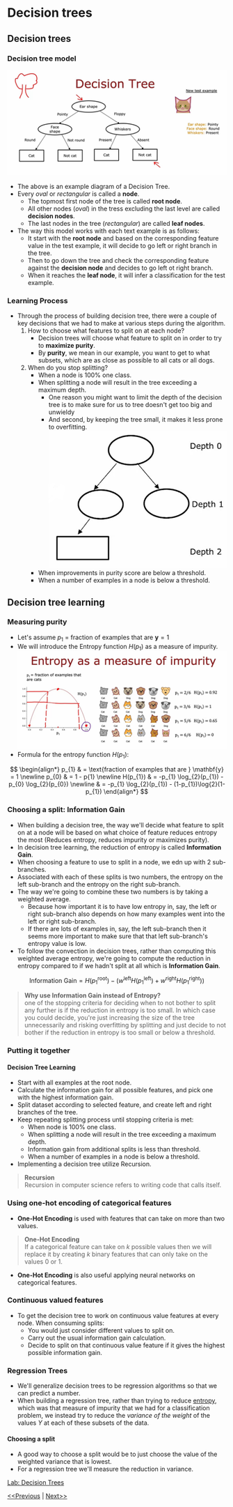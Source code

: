 # Decision trees
## Decision trees
### Decision tree model
![Decision tree](./images/decision-tree-01.jpg)
* The above is an example diagram of a Decision Tree.
* Every _oval_ or _rectangular_ is called a **node**.
    * The topmost first node of the tree is called **root node**.
    * All other nodes (_oval_) in the tress excluding the last level are called **decision nodes**.
    * The last nodes in the tree (_rectangular_) are called **leaf nodes**.
* The way this model works with each text example is as follows:
    * It start with the **root node** and based on the corresponding feature value in the test example, it will decide to go left or right branch in the tree.
    * Then to go down the tree and check the corresponding feature against the **decision node** and decides to go left ot right branch.
    * When it reaches the **leaf node**, it will infer a classification for the test example.

### Learning Process
* Through the process of building decision tree, there were a couple of key decisions that we had to make at various steps during the algorithm.
    1. How to choose what features to split on at each node?
        * Decision trees will choose what feature to split on in order to try to **maximize purity**. 
        * By **purity**, we mean in our example, you want to get to what subsets, which are as close as possible to all cats or all dogs.
    2. When do you stop splitting?
        * When a node is 100% one class.
        * When splitting a node will result in the tree exceeding a maximum depth.
            * One reason you might want to limit the depth of the decision tree is to make sure for us to tree doesn't get too big and unwieldy 
            * And second, by keeping the tree small, it makes it less prone to overfitting.
        ![Decision Tree Depth](./images/decision-tree-02.jpg)
        * When improvements in purity score are below a threshold.
        * When a number of examples in a node is below a threshold.
## Decision tree learning
### Measuring purity
* Let's assume $p_{1}$ = fraction of examples that are $\mathbf{y} = 1$
* We will introduce the Entropy function $H(p_{1})$ as a measure of impurity.
![Entropy](./images/entropy-01.jpg)
* Formula for the entropy function $H(p_{1})$:

$$
\begin{align*}
p_{1} & = \text{fraction of examples that are } \mathbf{y} = 1 \newline
p_{0} & = 1 - p{1} \newline
H(p_{1}) & = -p_{1} \log_{2}(p_{1}) - p_{0} \log_{2}(p_{0}) \newline
& = -p_{1} \log_{2}(p_{1}) - (1-p_{1})\log{2}(1-p_{1})
\end{align*}
$$

### Choosing a split: Information Gain
* When building a decision tree, the way we'll decide what feature to split on at a node will be based on what choice of feature reduces entropy the most (Reduces entropy, reduces impurity or maximizes purity).
* In decision tree learning, the reduction of entropy is called **Information Gain**.
* When choosing a feature to use to split in a node, we edn up with 2 sub-branches.
* Associated with each of these splits is two numbers, the entropy on the left sub-branch and the entropy on the right sub-branch.
* The way we're going to combine these two numbers is by taking a weighted average.
    * Because how important it is to have low entropy in, say, the left or right sub-branch also depends on how many examples went into the left or right sub-branch.
    * If there are lots of examples in, say, the left sub-branch then it seems more important to make sure that that left sub-branch's entropy value is low.
* To follow the convection in decision trees, rather than computing this weighted average entropy, we're going to compute the reduction in entropy compared to if we hadn't split at all which is **Information Gain**.

$$
\text{Information Gain} = H({p_{1}}^{\text{root}}) - \left(w^{\text{left}} H({p_{1}}^{\text{left}}) + w^{\text{right}} H({p_{1}}^{\text{right}}) \right)
$$

> **Why use Information Gain instead of Entropy?**  
> one of the stopping criteria for deciding when to not bother to split any further is if the reduction in entropy is too small. In which case you could decide, you're just increasing the size of the tree unnecessarily and risking overfitting by splitting and just decide to not bother if the reduction in entropy is too small or below a threshold.

### Putting it together
#### Decision Tree Learning
* Start with all examples at the root node.
* Calculate the information gain for all possible features, and pick one with the highest information gain.
* Split dataset according to selected feature, and create left and right branches of the tree.
* Keep repeating splitting process until stopping criteria is met:
    * When node is 100% one class.
    * When splitting a node will result in the tree exceeding a maximum depth.
    * Information gain from additional splits is less than threshold.
    * When a number of examples in a node is below a threshold.
* Implementing a decision tree utilize Recursion.
> **Recursion**  
> Recursion in computer science refers to writing code that calls itself.

### Using one-hot encoding of categorical features
* **One-Hot Encoding** is used with features that can take on more than two values.
> **One-Hot Encoding**  
> If a categorical feature can take on $k$ possible values then we will replace it by creating $k$ binary features that can only take on the values $0$ or $1$.
* **One-Hot Encoding** is also useful applying neural networks on categorical features.
### Continuous valued features
* To get the decision tree to work on continuous value features at every node. When consuming splits:
    * You would just consider different values to split on.
    * Carry out the usual information gain calculation.
    * Decide to split on that continuous value feature if it gives the highest possible information gain.

### Regression Trees
* We'll generalize decision trees to be regression algorithms so that we can predict a number.
* When building a regression tree, rather than trying to reduce [entropy](#measuring-purity), which was that measure of impurity that we had for a classification problem, we instead try to reduce the _variance of the weight_ of the values $Y$ at each of these subsets of the data.
#### Choosing a split
* A good way to choose a split would be to just choose the value of the weighted variance that is lowest.
* For a regression tree we'll measure the reduction in variance.

[Lab: Decision Trees](./code/C2_W4_Lab_01_Decision_Trees.ipynb)

[<<Previous](../week-03/README.md) | [Next>>]()